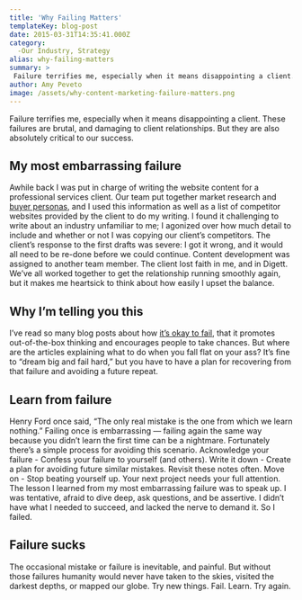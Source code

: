 ```yaml
---
title: 'Why Failing Matters'
templateKey: blog-post
date: 2015-03-31T14:35:41.000Z
category: 
  -Our Industry, Strategy
alias: why-failing-matters
summary: > 
 Failure terrifies me, especially when it means disappointing a client. These failures are brutal, and damaging to client relationships. But they are also absolutely critical to our success.
author: Amy Peveto
image: /assets/why-content-marketing-failure-matters.png
---
```


Failure terrifies me, especially when it means disappointing a client. These failures are brutal, and damaging to client relationships. But they are also absolutely critical to our success.

My most embarrassing failure
----------------------------

Awhile back I was put in charge of writing the website content for a professional services client. Our team put together market research and [buyer personas](/2010/08/31/better-market-targeting-through-buyer-personas), and I used this information as well as a list of competitor websites provided by the client to do my writing. I found it challenging to write about an industry unfamiliar to me; I agonized over how much detail to include and whether or not I was copying our client’s competitors. The client’s response to the first drafts was severe: I got it wrong, and it would all need to be re-done before we could continue. Content development was assigned to another team member. The client lost faith in me, and in Digett. We’ve all worked together to get the relationship running smoothly again, but it makes me heartsick to think about how easily I upset the balance.

Why I’m telling you this
------------------------

I’ve read so many blog posts about how [it’s okay to fail](http://blogs.sap.com/innovation/sales-marketing/seth-godin-innovation-is-critical-and-its-okay-to-fail-032409), that it promotes out-of-the-box thinking and encourages people to take chances. But where are the articles explaining what to do when you fall flat on your ass? It’s fine to “dream big and fail hard,” but you have to have a plan for recovering from that failure and avoiding a future repeat.

Learn from failure
------------------

Henry Ford once said, “The only real mistake is the one from which we learn nothing.” Failing once is embarrassing — failing again the same way because you didn’t learn the first time can be a nightmare. Fortunately there’s a simple process for avoiding this scenario. Acknowledge your failure - Confess your failure to yourself (and others). Write it down - Create a plan for avoiding future similar mistakes. Revisit these notes often. Move on - Stop beating yourself up. Your next project needs your full attention. The lesson I learned from my most embarrassing failure was to speak up. I was tentative, afraid to dive deep, ask questions, and be assertive. I didn’t have what I needed to succeed, and lacked the nerve to demand it. So I failed.

Failure sucks
-------------

The occasional mistake or failure is inevitable, and painful. But without those failures humanity would never have taken to the skies, visited the darkest depths, or mapped our globe. Try new things. Fail. Learn. Try again.